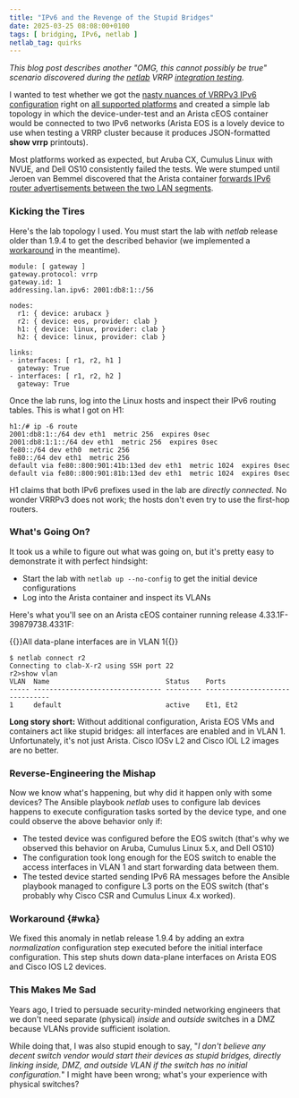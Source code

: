 ```yaml
---
title: "IPv6 and the Revenge of the Stupid Bridges"
date: 2025-03-25 08:08:00+0100
tags: [ bridging, IPv6, netlab ]
netlab_tag: quirks
---
```

_This blog post describes another "OMG, this cannot possibly be true" scenario discovered during the [netlab](https://netlab.tools/) VRRP [integration testing](https://tests.netlab.tools/)._

I wanted to test whether we got the [nasty nuances of VRRPv3 IPv6 configuration](/2025/01/cisco-vrrp3-ipv6-configuration/) right on [all supported platforms](https://netlab.tools/module/gateway/#platform-support) and created a simple lab topology in which the device-under-test and an Arista cEOS container would be connected to two IPv6 networks (Arista EOS is a lovely device to use when testing a VRRP cluster because it produces JSON-formatted **show vrrp** printouts).

Most platforms worked as expected, but Aruba CX, Cumulus Linux with NVUE, and Dell OS10 consistently failed the tests. We were stumped until Jeroen van Bemmel discovered that the Arista container [forwards IPv6 router advertisements between the two LAN segments](https://github.com/ipspace/netlab/issues/1821).
<!--more-->
### Kicking the Tires

Here's the lab topology I used. You must start the lab with _netlab_ release older than 1.9.4 to get the described behavior (we implemented a [workaround](#wka) in the meantime).

```
module: [ gateway ]
gateway.protocol: vrrp
gateway.id: 1
addressing.lan.ipv6: 2001:db8:1::/56

nodes:
  r1: { device: arubacx }
  r2: { device: eos, provider: clab }
  h1: { device: linux, provider: clab }
  h2: { device: linux, provider: clab }

links:
- interfaces: [ r1, r2, h1 ]
  gateway: True
- interfaces: [ r1, r2, h2 ]
  gateway: True
```

Once the lab runs, log into the Linux hosts and inspect their IPv6 routing tables. This is what I got on H1:

```
h1:/# ip -6 route
2001:db8:1::/64 dev eth1  metric 256  expires 0sec
2001:db8:1:1::/64 dev eth1  metric 256  expires 0sec
fe80::/64 dev eth0  metric 256
fe80::/64 dev eth1  metric 256
default via fe80::800:901:41b:13ed dev eth1  metric 1024  expires 0sec
default via fe80::800:901:81b:13ed dev eth1  metric 1024  expires 0sec
```

H1 claims that both IPv6 prefixes used in the lab are *directly connected*. No wonder VRRPv3 does not work; the hosts don't even try to use the first-hop routers.

### What's Going On?

It took us a while to figure out what was going on, but it's pretty easy to demonstrate it with perfect hindsight:

* Start the lab with `netlab up --no-config` to get the initial device configurations
* Log into the Arista container and inspect its VLANs

Here's what you'll see on an Arista cEOS container running release 4.33.1F-39879738.4331F:

{{<cc>}}All data-plane interfaces are in VLAN 1{{</cc>}}
```
$ netlab connect r2
Connecting to clab-X-r2 using SSH port 22
r2>show vlan
VLAN  Name                             Status    Ports
----- -------------------------------- --------- -------------------------------
1     default                          active    Et1, Et2
```

**Long story short:** Without additional configuration, Arista EOS VMs and containers act like stupid bridges: all interfaces are enabled and in VLAN 1. Unfortunately, it's not just Arista. Cisco IOSv L2 and Cisco IOL L2 images are no better.

### Reverse-Engineering the Mishap

Now we know what's happening, but why did it happen only with some devices? The Ansible playbook _netlab_ uses to configure lab devices happens to execute configuration tasks sorted by the device type, and one could observe the above behavior only if:

* The tested device was configured before the EOS switch (that's why we observed this behavior on Aruba, Cumulus Linux 5.x, and Dell OS10)
* The configuration took long enough for the EOS switch to enable the access interfaces in VLAN 1 and start forwarding data between them.
* The tested device started sending IPv6 RA messages before the Ansible playbook managed to configure L3 ports on the EOS switch (that's probably why Cisco CSR and Cumulus Linux 4.x worked).

### Workaround {#wka}

We fixed this anomaly in netlab release 1.9.4 by adding an extra *normalization* configuration step executed before the initial interface configuration. This step shuts down data-plane interfaces on Arista EOS and Cisco IOS L2 devices.

### This Makes Me Sad

Years ago, I tried to persuade security-minded networking engineers that we don't need separate (physical) *inside* and *outside* switches in a DMZ because VLANs provide sufficient isolation.

While doing that, I was also stupid enough to say, "_I don't believe any decent switch vendor would start their devices as stupid bridges, directly linking inside, DMZ, and outside VLAN if the switch has no initial configuration._" I might have been wrong; what's your experience with physical switches?

